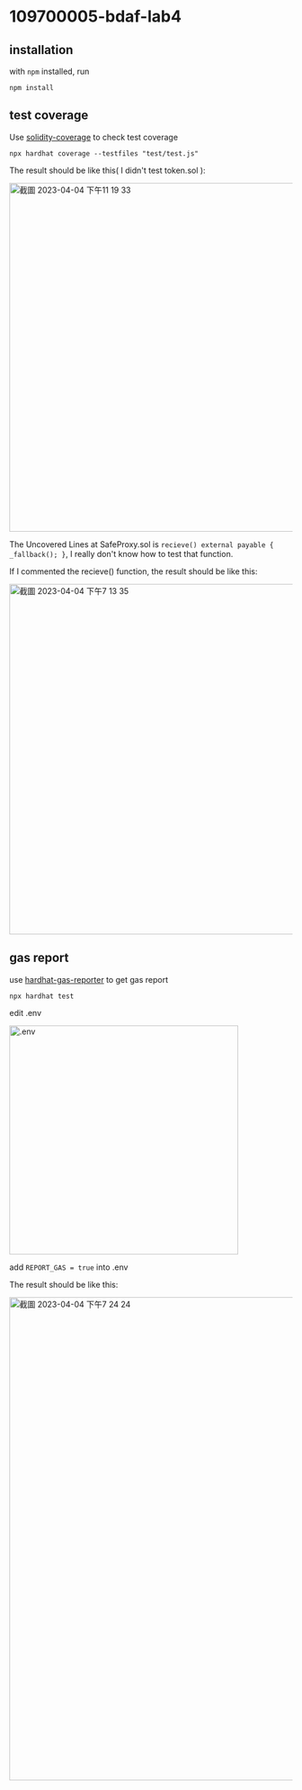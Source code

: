 # 109700005-bdaf-lab4

## installation
with `npm` installed, run
```
npm install
```

## test coverage 
Use [solidity-coverage](https://www.npmjs.com/package/solidity-coverage) to check test coverage

```
npx hardhat coverage --testfiles "test/test.js" 
```
The result should be like this( I didn't test token.sol ):

<img width="620" alt="截圖 2023-04-04 下午11 19 33" src="https://user-images.githubusercontent.com/125814787/229839633-7e416f06-558f-4e4b-80b3-60109daea19e.png">

The Uncovered Lines at SafeProxy.sol is `recieve() external payable { _fallback(); }`, I really don't know how to test that function.

If I commented the recieve() function, the result should be like this:

<img width="623" alt="截圖 2023-04-04 下午7 13 35" src="https://user-images.githubusercontent.com/125814787/229775017-a41079a9-e971-49ff-b065-5b5dcb1d0714.png">

## gas report
use [hardhat-gas-reporter](https://www.npmjs.com/package/hardhat-gas-reporter) to get gas report
```
npx hardhat test
```
edit .env

<img width="407" alt=".env" src="https://user-images.githubusercontent.com/125814787/226537657-bcd1c3b2-82ae-4af3-87ad-28e8c56155a9.png">

add `REPORT_GAS = true` into .env

The result should be like this:

<img width="859" alt="截圖 2023-04-04 下午7 24 24" src="https://user-images.githubusercontent.com/125814787/229777093-894ac090-9e0b-4ef4-bfbe-8b5db2b306d5.png">
